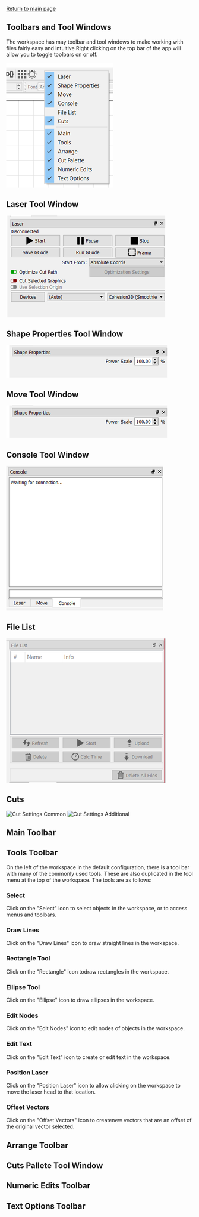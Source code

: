 [Return to main page](README.md)

## Toolbars and Tool Windows

The workspace has may toolbar and tool windows to make working with files fairly easy and intuitive.Right clicking on the top bar of the app will allow you to toggle toolbars on or off.

![Toolbars](/img/Toolbars.PNG)

## Laser Tool Window
![Laser Tool WIndow](/img/LaserToolBox.PNG)
## Shape Properties Tool Window
![Shape Properties](img/ShapePropertiesToolBox.PNG)
## Move Tool Window
![Move Tool Window](img/ShapePropertiesToolBox.PNG)
## Console Tool Window
![Console Tool Window](/img/Console.png)
## File List
![File List Tool Window](img/FileListToolBox.PNG)
## Cuts
![Cut Settings Common](/imgCutSettingsCommon.PNG)
![Cut Settings Additional](/imgCutSettingsAdditional.PNG)
## Main Toolbar

## Tools Toolbar

On the left of the workspace in the default configuration, there is a tool bar with many of the commonly used tools. These are also duplicated in the tool menu at the top of the workspace. The tools are as follows:


### Select
Click on the "Select" icon to select objects in the workspace, or to access menus and toolbars.
### Draw Lines
Click on the "Draw Lines" icon to draw straight lines in the workspace.
### Rectangle Tool
Click on the "Rectangle" icon todraw rectangles in the workspace.
### Ellipse Tool
Click on the "Ellipse" icon to draw ellipses in the workspace.
### Edit Nodes
Click on the "Edit Nodes" icon to edit nodes of objects in the workspace.
### Edit Text
Click on the "Edit Text" icon to create or edit text in the workspace.
### Position Laser
Click on the "Position Laser" icon to allow clicking on the workspace to move the laser head to that location.
### Offset Vectors
Click on the "Offset Vectors" icon to createnew vectors that are an offset of the original vector selected.


## Arrange Toolbar

## Cuts Pallete Tool Window

## Numeric Edits Toolbar

## Text Options Toolbar



